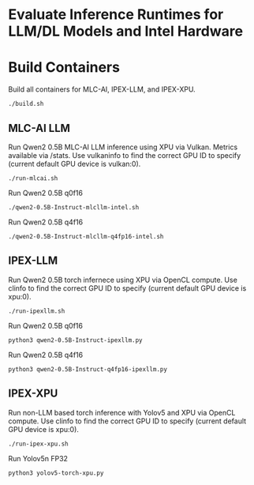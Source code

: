 # Evaluate Inference Runtimes for LLM/DL Models and Intel Hardware

# Build Containers

Build all containers for MLC-AI, IPEX-LLM, and IPEX-XPU.

```
./build.sh
```

## MLC-AI LLM

Run Qwen2 0.5B MLC-AI LLM inference using XPU via Vulkan. Metrics available via /stats. Use vulkaninfo to find the correct GPU ID to specify (current default GPU device is vulkan:0).


```
./run-mlcai.sh
```

Run Qwen2 0.5B q0f16

```
./qwen2-0.5B-Instruct-mlcllm-intel.sh
```

Run Qwen2 0.5B q4f16

```
./qwen2-0.5B-Instruct-mlcllm-q4fp16-intel.sh
```

## IPEX-LLM

Run Qwen2 0.5B torch infernece using XPU via OpenCL compute. Use clinfo to find the correct GPU ID to specify (current default GPU device is xpu:0).

```
./run-ipexllm.sh
```

Run Qwen2 0.5B q0f16

```
python3 qwen2-0.5B-Instruct-ipexllm.py
```

Run Qwen2 0.5B q4f16

```
python3 qwen2-0.5B-Instruct-q4fp16-ipexllm.py
```

## IPEX-XPU

Run non-LLM based torch inference with Yolov5 and XPU via OpenCL compute. Use clinfo to find the correct GPU ID to specify (current default GPU device is xpu:0).

```
./run-ipex-xpu.sh
```

Run Yolov5n FP32

```
python3 yolov5-torch-xpu.py
```
